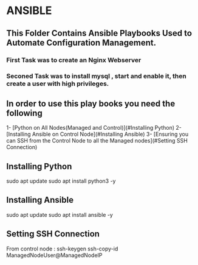 # ANSIBLE 

## This Folder Contains Ansible Playbooks Used to Automate Configuration Management.
### First Task was to create an Nginx Webserver 
### Seconed Task was to install mysql , start and enable it, then create a user with high privileges.

## In order to use this play books you need the following 

1- [Python on All Nodes(Managed and Control)](#Installing Python) 
2- [Installing Ansible on Control Node](#Installing Ansible)
3- [Ensuring you can SSH from the Control Node to all the Managed nodes](#Setting SSH Connection)

## Installing Python
sudo apt update 
sudo apt install python3 -y


## Installing Ansible 

sudo apt update 
sudo apt install ansible -y

## Setting SSH Connection
From control node : 
ssh-keygen
ssh-copy-id     ManagedNodeUser@ManagedNodeIP


